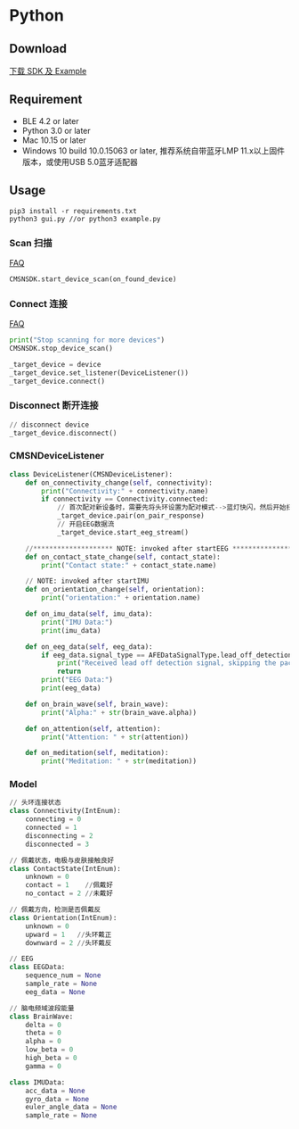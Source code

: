 # Python

## Download

[下载 SDK 及 Example](https://oss.brainco.cn/universal/crimson-sdk-prebuild/python/1.3.0/python-example.zip)

## Requirement

- BLE 4.2 or later
- Python 3.0 or later
- Mac 10.15 or later
- Windows 10 build 10.0.15063 or later, 推荐系统自带蓝⽛LMP 11.x以上固件版本，或使用USB 5.0蓝牙适配器

## Usage

```text
pip3 install -r requirements.txt
python3 gui.py //or python3 example.py
```

### Scan 扫描

[FAQ](zh/faq.md)

```python
CMSNSDK.start_device_scan(on_found_device)
```

### Connect 连接

[FAQ](zh/faq.md)

```python
print("Stop scanning for more devices")
CMSNSDK.stop_device_scan()

_target_device = device
_target_device.set_listener(DeviceListener())
_target_device.connect()
```

### Disconnect 断开连接

```python
// disconnect device
_target_device.disconnect()
```

### CMSNDeviceListener

```python
class DeviceListener(CMSNDeviceListener):
    def on_connectivity_change(self, connectivity):
        print("Connectivity:" + connectivity.name)
        if connectivity == Connectivity.connected:
            // 首次配对新设备时，需要先将头环设置为配对模式-->蓝灯快闪，然后开始扫描
            _target_device.pair(on_pair_response)
            // 开启EEG数据流
            _target_device.start_eeg_stream()

    //******************** NOTE: invoked after startEEG *******************
    def on_contact_state_change(self, contact_state):
        print("Contact state:" + contact_state.name)

    // NOTE: invoked after startIMU
    def on_orientation_change(self, orientation):
        print("orientation:" + orientation.name)

    def on_imu_data(self, imu_data):
        print("IMU Data:")
        print(imu_data)

    def on_eeg_data(self, eeg_data):
        if eeg_data.signal_type == AFEDataSignalType.lead_off_detection:
            print("Received lead off detection signal, skipping the packet.")
            return
        print("EEG Data:")
        print(eeg_data)

    def on_brain_wave(self, brain_wave):
        print("Alpha:" + str(brain_wave.alpha))

    def on_attention(self, attention):
        print("Attention: " + str(attention))

    def on_meditation(self, meditation):
        print("Meditation: " + str(meditation))
```

### Model

```python
// 头环连接状态
class Connectivity(IntEnum):
    connecting = 0
    connected = 1
    disconnecting = 2
    disconnected = 3

// 佩戴状态，电极与皮肤接触良好
class ContactState(IntEnum):
    unknown = 0
    contact = 1    //佩戴好
    no_contact = 2 //未戴好

// 佩戴方向，检测是否佩戴反
class Orientation(IntEnum):
    unknown = 0
    upward = 1   //头环戴正
    downward = 2 //头环戴反

// EEG
class EEGData:
    sequence_num = None
    sample_rate = None
    eeg_data = None

// 脑电频域波段能量
class BrainWave:
    delta = 0
    theta = 0
    alpha = 0
    low_beta = 0
    high_beta = 0
    gamma = 0

class IMUData:
    acc_data = None
    gyro_data = None
    euler_angle_data = None
    sample_rate = None
```
